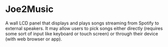 # Joe2Music
A wall LCD panel that displays and plays songs streaming from Spotify to external speakers. It may allow users to pick songs either directly (requires some sort of input like keyboard or touch screen) or through their device (with web browser or app).

